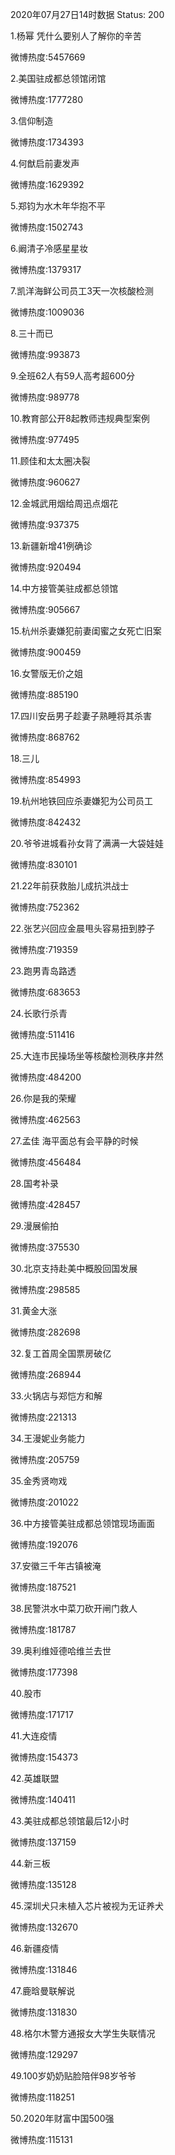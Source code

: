 2020年07月27日14时数据
Status: 200

1.杨幂 凭什么要别人了解你的辛苦

微博热度:5457669

2.美国驻成都总领馆闭馆

微博热度:1777280

3.信仰制造

微博热度:1734393

4.何猷启前妻发声

微博热度:1629392

5.郑钧为水木年华抱不平

微博热度:1502743

6.阚清子冷感星星妆

微博热度:1379317

7.凯洋海鲜公司员工3天一次核酸检测

微博热度:1009036

8.三十而已

微博热度:993873

9.全班62人有59人高考超600分

微博热度:989778

10.教育部公开8起教师违规典型案例

微博热度:977495

11.顾佳和太太圈决裂

微博热度:960627

12.金城武用烟给周迅点烟花

微博热度:937375

13.新疆新增41例确诊

微博热度:920494

14.中方接管美驻成都总领馆

微博热度:905667

15.杭州杀妻嫌犯前妻闺蜜之女死亡旧案

微博热度:900459

16.女警版无价之姐

微博热度:885190

17.四川安岳男子趁妻子熟睡将其杀害

微博热度:868762

18.三儿

微博热度:854993

19.杭州地铁回应杀妻嫌犯为公司员工

微博热度:842432

20.爷爷进城看孙女背了满满一大袋娃娃

微博热度:830101

21.22年前获救胎儿成抗洪战士

微博热度:752362

22.张艺兴回应金晨甩头容易扭到脖子

微博热度:719359

23.跑男青岛路透

微博热度:683653

24.长歌行杀青

微博热度:511416

25.大连市民操场坐等核酸检测秩序井然

微博热度:484200

26.你是我的荣耀

微博热度:462563

27.孟佳 海平面总有会平静的时候

微博热度:456484

28.国考补录

微博热度:428457

29.漫展偷拍

微博热度:375530

30.北京支持赴美中概股回国发展

微博热度:298585

31.黄金大涨

微博热度:282698

32.复工首周全国票房破亿

微博热度:268944

33.火锅店与郑恺方和解

微博热度:221313

34.王漫妮业务能力

微博热度:205759

35.金秀贤吻戏

微博热度:201022

36.中方接管美驻成都总领馆现场画面

微博热度:192076

37.安徽三千年古镇被淹

微博热度:187521

38.民警洪水中菜刀砍开闸门救人

微博热度:181787

39.奥利维娅德哈维兰去世

微博热度:177398

40.股市

微博热度:171717

41.大连疫情

微博热度:154373

42.英雄联盟

微博热度:140411

43.美驻成都总领馆最后12小时

微博热度:137159

44.新三板

微博热度:135128

45.深圳犬只未植入芯片被视为无证养犬

微博热度:132670

46.新疆疫情

微博热度:131846

47.鹿晗曼联解说

微博热度:131830

48.格尔木警方通报女大学生失联情况

微博热度:129297

49.100岁奶奶贴脸陪伴98岁爷爷

微博热度:118251

50.2020年财富中国500强

微博热度:115131

